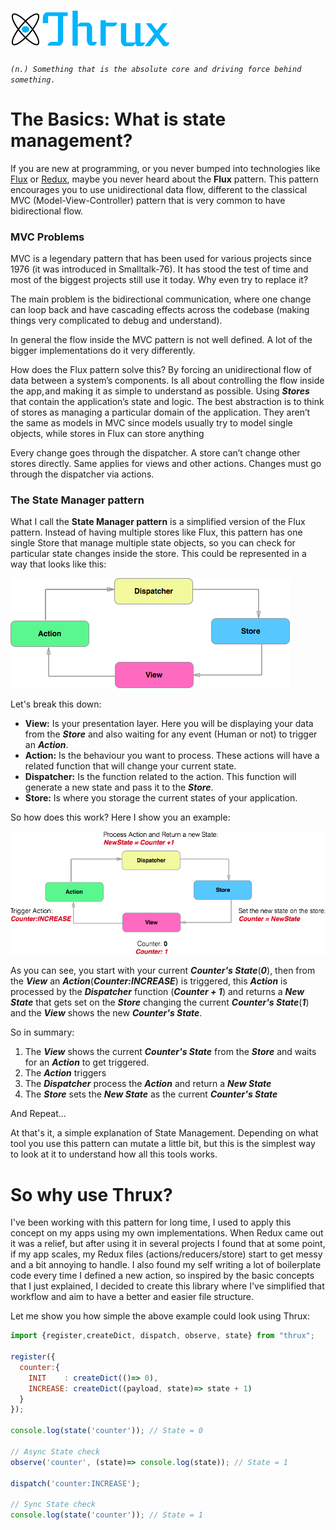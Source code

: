 # ![Thrux](https://raw.githubusercontent.com/Thram/thrux/master/thrux_logo.png)

*`(n.) Something that is the absolute core and driving force behind something.`*

# The Basics: What is state management?

If you are new at programming, or you never bumped into technologies like [Flux](https://facebook.github.io/flux/) or [Redux](http://redux.js.org/), maybe you never heard about the **Flux** pattern. This pattern encourages you to use unidirectional data flow, different to the classical MVC (Model-View-Controller) pattern that is very common to have bidirectional flow.
 
### MVC Problems
MVC is a legendary pattern that has been used for various projects since 1976 (it was introduced in Smalltalk-76). It has stood the test of time and most of the biggest projects still use it today. Why even try to replace it?
 
The main problem is the bidirectional communication, where one change can loop back and have cascading effects across the codebase (making things very complicated to debug and understand).
 
In general the flow inside the MVC pattern is not well defined. A lot of the bigger implementations do it very differently.

How does the Flux pattern solve this? By forcing an unidirectional flow of data between a system’s components. Is all about controlling the flow inside the app, and making it as simple to understand as possible. Using ***Stores*** that contain the application’s state and logic. The best abstraction is to think of stores as managing a particular domain of the application. They aren’t the same as models in MVC since models usually try to model single objects, while stores in Flux can store anything

Every change goes through the dispatcher. A store can’t change other stores directly. Same applies for views and other actions. Changes must go through the dispatcher via actions.

### The State Manager pattern

What I call the **State Manager pattern** is a simplified version of the Flux pattern. Instead of having multiple stores like Flux, this pattern has one single Store that manage multiple state objects, so you can check for particular state changes inside the store. This could be represented in a way that looks like this:  
  
![State management](https://raw.githubusercontent.com/Thram/thrux/gh-pages/assets/state_management.png)
 
Let's break this down:

- **View:** Is your presentation layer. Here you will be displaying your data from the ***Store*** and also waiting for any event (Human or not) to trigger an ***Action***. 
- **Action:** Is the behaviour you want to process. These actions will have a related function that will change your current state. 
- **Dispatcher:** Is the function related to the action. This function will generate a new state and pass it to the ***Store***.
- **Store:** Is where you storage the current states of your application.
 
So how does this work? Here I show you an example:
 
![Example flow](https://raw.githubusercontent.com/Thram/thrux/gh-pages/assets/example_flow.png)
 
As you can see, you start with your current ***Counter's State***(***0***), then from the ***View*** an ***Action***(***Counter:INCREASE***) is triggered, this ***Action*** is processed by the ***Dispatcher*** function (***Counter + 1***) and returns a ***New State*** that gets set on the ***Store*** changing the current ***Counter's State***(***1***) and the ***View*** shows the new ***Counter's State***.
 
So in summary:
 
 1. The ***View*** shows the current ***Counter's State*** from the ***Store*** and waits for an ***Action*** to get triggered.
 2. The ***Action*** triggers
 3. The ***Dispatcher*** process the ***Action*** and return a ***New State***
 4. The ***Store*** sets the ***New State*** as the current ***Counter's State***
 
And Repeat...

At that's it, a simple explanation of State Management. Depending on what tool you use this pattern can mutate a little bit, but this is the simplest way to look at it to understand how all this tools works.

# So why use Thrux?

I've been working with this pattern for long time, I used to apply this concept on my apps using my own implementations. When Redux came out it was a relief, but after using it in several projects I found that at some point, if my app scales, my Redux files (actions/reducers/store) start to get messy and a bit annoying to handle. I also found my self writing a lot of boilerplate code every time I defined a new action, so inspired by the basic concepts that I just explained, I decided to create this library where I've simplified that workflow and aim to have a better and easier file structure.

Let me show you how simple the above example could look using Thrux:
 
```javascript
import {register,createDict, dispatch, observe, state} from "thrux";

register({
  counter:{
    INIT    : createDict(()=> 0),
    INCREASE: createDict((payload, state)=> state + 1)
  }
});

console.log(state('counter')); // State = 0

// Async State check
observe('counter', (state)=> console.log(state)); // State = 1

dispatch('counter:INCREASE');

// Sync State check
console.log(state('counter')); // State = 1

```
